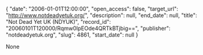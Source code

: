 {
  "date": "2006-01-01T12:00:00", 
  "open_access": false, 
  "target_url": "http://www.notdeadyetuk.org/", 
  "description": null, 
  "end_date": null, 
  "title": "Not Dead Yet UK (NDYUK)", 
  "record_id": "20060101T120000/Rqmw0IpEOde4QRTkBTjbig==", 
  "publisher": "notdeadyetuk.org", 
  "slug": 4861, 
  "start_date": null
}

None